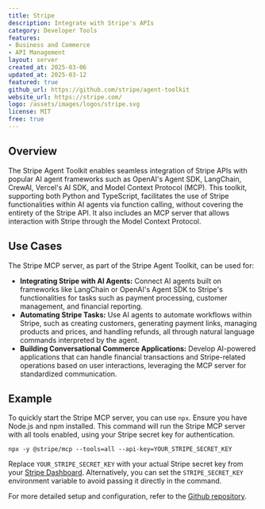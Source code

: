 ```yaml
---
title: Stripe
description: Integrate with Stripe's APIs
category: Developer Tools
features:
- Business and Commerce
- API Management
layout: server
created_at: 2025-03-06
updated_at: 2025-03-12
featured: true
github_url: https://github.com/stripe/agent-toolkit
website_url: https://stripe.com/
logo: /assets/images/logos/stripe.svg
license: MIT
free: true
---
```


## Overview

The Stripe Agent Toolkit enables seamless integration of Stripe APIs with popular AI agent frameworks such as OpenAI's Agent SDK, LangChain, CrewAI, Vercel's AI SDK, and Model Context Protocol (MCP). This toolkit, supporting both Python and TypeScript, facilitates the use of Stripe functionalities within AI agents via function calling, without covering the entirety of the Stripe API.  It also includes an MCP server that allows interaction with Stripe through the Model Context Protocol.

## Use Cases

The Stripe MCP server, as part of the Stripe Agent Toolkit, can be used for:

- **Integrating Stripe with AI Agents:** Connect AI agents built on frameworks like LangChain or OpenAI's Agent SDK to Stripe's functionalities for tasks such as payment processing, customer management, and financial reporting.
- **Automating Stripe Tasks:** Use AI agents to automate workflows within Stripe, such as creating customers, generating payment links, managing products and prices, and handling refunds, all through natural language commands interpreted by the agent.
- **Building Conversational Commerce Applications:** Develop AI-powered applications that can handle financial transactions and Stripe-related operations based on user interactions, leveraging the MCP server for standardized communication.

## Example

To quickly start the Stripe MCP server, you can use `npx`. Ensure you have Node.js and npm installed.  This command will run the Stripe MCP server with all tools enabled, using your Stripe secret key for authentication.

    npx -y @stripe/mcp --tools=all --api-key=YOUR_STRIPE_SECRET_KEY

Replace `YOUR_STRIPE_SECRET_KEY` with your actual Stripe secret key from your [Stripe Dashboard](https://dashboard.stripe.com/account/apikeys). Alternatively, you can set the `STRIPE_SECRET_KEY` environment variable to avoid passing it directly in the command.

For more detailed setup and configuration, refer to the [Github repository](https://github.com/stripe/agent-toolkit).
